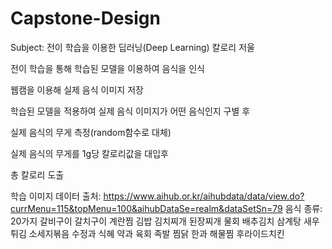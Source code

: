 # Capstone-Design


Subject: 전이 학습을 이용한 딥러닝(Deep Learning) 칼로리 저울

전이 학습을 통해 학습된 모델을 이용하여 음식을 인식 

웹캠을 이용해 실제 음식 이미지 저장

학습된 모델을 적용하여 실제 음식 이미지가 어떤 음식인지 구별 후

실제 음식의 무게 측정(random함수로 대체)

실제 음식의 무게를 1g당 칼로리값을 대입후

총 칼로리 도출


학습 이미지 데이터 출처: https://www.aihub.or.kr/aihubdata/data/view.do?currMenu=115&topMenu=100&aihubDataSe=realm&dataSetSn=79
음식 종류: 20가지
갈비구이 
갈치구이 
계란찜 
김밥 
김치찌개 
된장찌개 
물회
배추김치 
삼계탕 
새우튀김 
소세지볶음 
수정과 
식혜 
약과 
육회 
족발 
찜닭 
한과 
해물찜 
후라이드치킨

